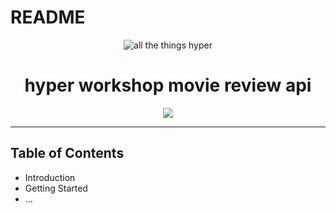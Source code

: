 # README

<div align="center">
  <img src="https://hyper.io/all.svg" alt="all the things hyper" />
</div>

<h1 align="center">
  hyper workshop movie review api
</h1>

<p align="center">
<img src="https://github.com/hyper63/workshop-api/workflows/.github/workflows/test.yml/badge.svg" />
</p>

---

## Table of Contents

* Introduction
* Getting Started
* ...




